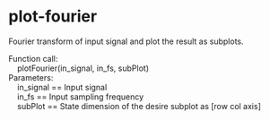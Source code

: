 # plot-fourier
Fourier transform of input signal and plot the result as subplots.

Function call:\
    &nbsp;&nbsp;&nbsp;&nbsp;plotFourier(in_signal, in_fs, subPlot)\
Parameters:\
    &nbsp;&nbsp;&nbsp;&nbsp;in_signal == Input signal\
    &nbsp;&nbsp;&nbsp;&nbsp;in_fs == Input sampling frequency \
    &nbsp;&nbsp;&nbsp;&nbsp;subPlot == State dimension of the desire subplot as \[row col axis]
